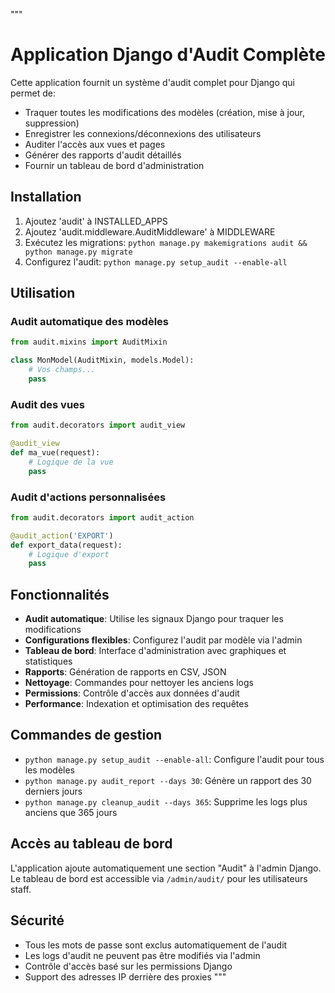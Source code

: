 """
# Application Django d'Audit Complète

Cette application fournit un système d'audit complet pour Django qui permet de:
- Traquer toutes les modifications des modèles (création, mise à jour, suppression)
- Enregistrer les connexions/déconnexions des utilisateurs
- Auditer l'accès aux vues et pages
- Générer des rapports d'audit détaillés
- Fournir un tableau de bord d'administration

## Installation

1. Ajoutez 'audit' à INSTALLED_APPS
2. Ajoutez 'audit.middleware.AuditMiddleware' à MIDDLEWARE
3. Exécutez les migrations: `python manage.py makemigrations audit && python manage.py migrate`
4. Configurez l'audit: `python manage.py setup_audit --enable-all`

## Utilisation

### Audit automatique des modèles
```python
from audit.mixins import AuditMixin

class MonModel(AuditMixin, models.Model):
    # Vos champs...
    pass
```

### Audit des vues
```python
from audit.decorators import audit_view

@audit_view
def ma_vue(request):
    # Logique de la vue
    pass
```

### Audit d'actions personnalisées
```python
from audit.decorators import audit_action

@audit_action('EXPORT')
def export_data(request):
    # Logique d'export
    pass
```

## Fonctionnalités

- **Audit automatique**: Utilise les signaux Django pour traquer les modifications
- **Configurations flexibles**: Configurez l'audit par modèle via l'admin
- **Tableau de bord**: Interface d'administration avec graphiques et statistiques
- **Rapports**: Génération de rapports en CSV, JSON
- **Nettoyage**: Commandes pour nettoyer les anciens logs
- **Permissions**: Contrôle d'accès aux données d'audit
- **Performance**: Indexation et optimisation des requêtes

## Commandes de gestion

- `python manage.py setup_audit --enable-all`: Configure l'audit pour tous les modèles
- `python manage.py audit_report --days 30`: Génère un rapport des 30 derniers jours
- `python manage.py cleanup_audit --days 365`: Supprime les logs plus anciens que 365 jours

## Accès au tableau de bord

L'application ajoute automatiquement une section "Audit" à l'admin Django.
Le tableau de bord est accessible via `/admin/audit/` pour les utilisateurs staff.

## Sécurité

- Tous les mots de passe sont exclus automatiquement de l'audit
- Les logs d'audit ne peuvent pas être modifiés via l'admin
- Contrôle d'accès basé sur les permissions Django
- Support des adresses IP derrière des proxies
"""